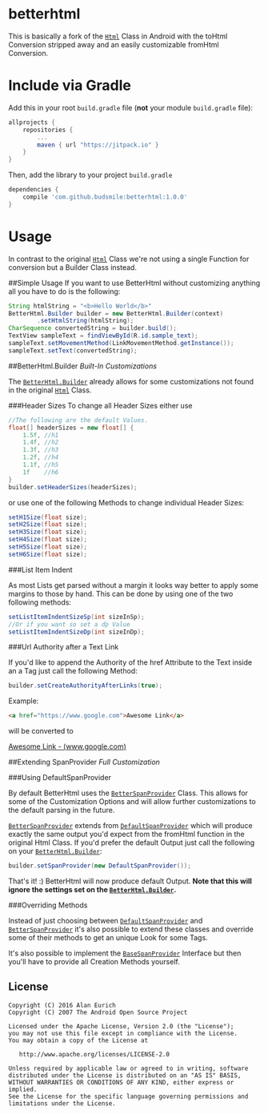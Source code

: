 # betterhtml
This is basically a fork of the [`Html`](https://github.com/android/platform_frameworks_base/blob/master/core/java/android/text/Html.java)
Class in Android with the toHtml Conversion stripped away and an easily customizable fromHtml Conversion.

# Include via Gradle

Add this in your root `build.gradle` file (**not** your module `build.gradle` file):

```gradle
allprojects {
	repositories {
		...
		maven { url "https://jitpack.io" }
	}
}
```

Then, add the library to your project `build.gradle`
```gradle
dependencies {
    compile 'com.github.budsmile:betterhtml:1.0.0'
}
```

# Usage
In contrast to the original [`Html`](https://github.com/android/platform_frameworks_base/blob/master/core/java/android/text/Html.java)
Class we're not using a single Function for conversion but a Builder Class instead.

##Simple Usage
If you want to use BetterHtml without customizing anything all you have to do
is the following:

```java
String htmlString = "<b>Hello World</b>"
BetterHtml.Builder builder = new BetterHtml.Builder(context)
        .setHtmlString(htmlString);
CharSequence convertedString = builder.build();
TextView sampleText = findViewById(R.id.sample_text);
sampleText.setMovementMethod(LinkMovementMethod.getInstance());
sampleText.setText(convertedString);
```

##BetterHtml.Builder
*Built-In Customizations*

The [`BetterHtml.Builder`](https://github.com/budsmile/betterhtml/blob/master/betterhtml/src/main/java/com/candidapps/betterhtml/BetterHtml.java)
already allows for some customizations not found in the original [`Html`](https://github.com/android/platform_frameworks_base/blob/master/core/java/android/text/Html.java)
Class.

###Header Sizes
To change all Header Sizes either use

```java
//The following are the default Values.
float[] headerSizes = new float[] {
    1.5f, //h1
    1.4f, //h2
    1.3f, //h3
    1.2f, //h4
    1.1f, //h5
    1f    //h6
}
builder.setHeaderSizes(headerSizes);
```

or use one of the following Methods to change individual Header Sizes:

```java
setH1Size(float size);
setH2Size(float size);
setH3Size(float size);
setH4Size(float size);
setH5Size(float size);
setH6Size(float size);
```

###List Item Indent

As most Lists get parsed without a margin it looks way better to apply
some margins to those by hand. This can be done by using one of the two
following methods:

```java
setListItemIndentSizeSp(int sizeInSp);
//Or if you want so set a dp Value
setListItemIndentSizeDp(int sizeInDp);
```

###Url Authority after a Text Link

If you'd like to append the Authority of the href Attribute to the Text inside
an a Tag just call the following Method:

```java
builder.setCreateAuthorityAfterLinks(true);
```

Example:

```html
<a href="https://www.google.com">Awesome Link</a>
```

will be converted to

[Awesome Link - (www.google.com)](https://www.google.com)

##Extending SpanProvider
*Full Customization*

###Using DefaultSpanProvider

By default BetterHtml uses the [`BetterSpanProvider`](https://github.com/budsmile/betterhtml/blob/master/betterhtml/src/main/java/com/candidapps/betterhtml/provider/BetterSpanProvider.java)
Class. This allows for some of the Customization Options and will allow further customizations
to the default parsing in the future.

[`BetterSpanProvider`](https://github.com/budsmile/betterhtml/blob/master/betterhtml/src/main/java/com/candidapps/betterhtml/provider/BetterSpanProvider.java)
extends from [`DefaultSpanProvider`](https://github.com/budsmile/betterhtml/blob/master/betterhtml/src/main/java/com/candidapps/betterhtml/provider/DefaultSpanProvider.java)
which will produce exactly the same output you'd expect from the fromHtml function in the original
Html Class. If you'd prefer the default Output just call the following
on your [`BetterHtml.Builder`](https://github.com/budsmile/betterhtml/blob/master/betterhtml/src/main/java/com/candidapps/betterhtml/BetterHtml.java):

```java
builder.setSpanProvider(new DefaultSpanProvider());
```

That's it! :) BetterHtml will now produce default Output. **Note that this will ignore
the settings set on the [`BetterHtml.Builder`](https://github.com/budsmile/betterhtml/blob/master/betterhtml/src/main/java/com/candidapps/betterhtml/BetterHtml.java).**

###Overriding Methods

Instead of just choosing between [`DefaultSpanProvider`](https://github.com/budsmile/betterhtml/blob/master/betterhtml/src/main/java/com/candidapps/betterhtml/provider/DefaultSpanProvider.java)
and [`BetterSpanProvider`](https://github.com/budsmile/betterhtml/blob/master/betterhtml/src/main/java/com/candidapps/betterhtml/provider/BetterSpanProvider.java)
it's also possible to extend these classes and override some of their methods
to get an unique Look for some Tags.

It's also possible to implement the [`BaseSpanProvider`](https://github.com/budsmile/betterhtml/blob/master/betterhtml/src/main/java/com/candidapps/betterhtml/provider/BaseSpanProvider.java)
Interface but then you'll have to provide all Creation Methods yourself.


License
--------

    Copyright (C) 2016 Alan Eurich
    Copyright (C) 2007 The Android Open Source Project

    Licensed under the Apache License, Version 2.0 (the "License");
    you may not use this file except in compliance with the License.
    You may obtain a copy of the License at

       http://www.apache.org/licenses/LICENSE-2.0

    Unless required by applicable law or agreed to in writing, software
    distributed under the License is distributed on an "AS IS" BASIS,
    WITHOUT WARRANTIES OR CONDITIONS OF ANY KIND, either express or implied.
    See the License for the specific language governing permissions and
    limitations under the License.

